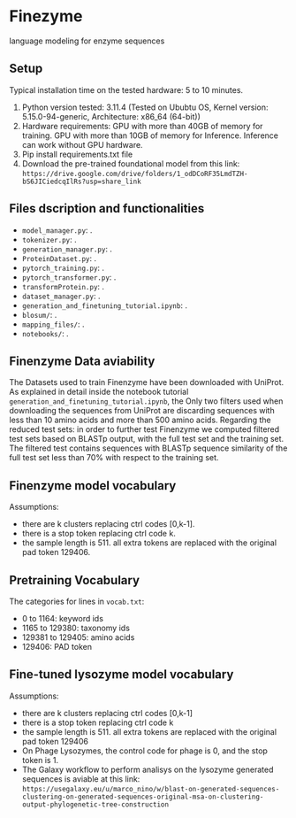 # Finezyme
language modeling for enzyme sequences

## Setup
Typical installation time on the tested hardware: 5 to 10 minutes.
1. Python version tested: 3.11.4 (Tested on Ububtu OS, Kernel version: 5.15.0-94-generic, Architecture: x86_64 (64-bit))
2. Hardware requirements: GPU with more than 40GB of memory for training. GPU with more than 10GB of memory for Inference. Inference can work without GPU hardware.
3. Pip install requirements.txt file
4. Download the pre-trained foundational model from this link: `https://drive.google.com/drive/folders/1_odDCoRF35LmdTZH-bS6JICiedcqIlRs?usp=share_link`

## Files dscription and functionalities
- `model_manager.py`: .
- `tokenizer.py`: .
- `generation_manager.py`: .
- `ProteinDataset.py`: .
- `pytorch_training.py`: .
- `pytorch_transformer.py`: .
- `transformProtein.py`: .
- `dataset_manager.py`: .
- `generation_and_finetuning_tutorial.ipynb`: .
- `blosum/`: .
- `mapping_files/`: .
- `notebooks/`: .

## Finenzyme Data aviability
The Datasets used to train Finenzyme have been downloaded with UniProt. As explained in detail inside the notebook tutorial `generation_and_finetuning_tutorial.ipynb`, the Only two filters used when downloading the sequences from UniProt are discarding sequences with less than 10 amino acids and more than 500 amino acids.
Regarding the reduced test sets: in order to further test Finenzyme we computed filtered test sets based on BLASTp output, with the full test set and the training set. The filtered test contains sequences with BLASTp sequence similarity of the full test set less than 70% with respect to the training set.

## Finenzyme model vocabulary
Assumptions:
- there are k clusters replacing ctrl codes [0,k-1].
- there is a stop token replacing ctrl code k.
- the sample length is 511. all extra tokens are replaced with the original pad token 129406.

## Pretraining Vocabulary
The categories for lines in `vocab.txt`:
- 0 to 1164: keyword ids
- 1165 to 129380: taxonomy ids
- 129381 to 129405: amino acids
- 129406: PAD token

## Fine-tuned lysozyme model vocabulary
Assumptions:
- there are k clusters replacing ctrl codes [0,k-1]
- there is a stop token replacing ctrl code k
- the sample length is 511. all extra tokens are replaced with the original pad token 129406
- On Phage Lysozymes, the control code for phage is 0, and the stop token is 1.
- The Galaxy workflow to perform analisys on the lysozyme generated sequences is aviable at this link: `https://usegalaxy.eu/u/marco_nino/w/blast-on-generated-sequences-clustering-on-generated-sequences-original-msa-on-clustering-output-phylogenetic-tree-construction`
